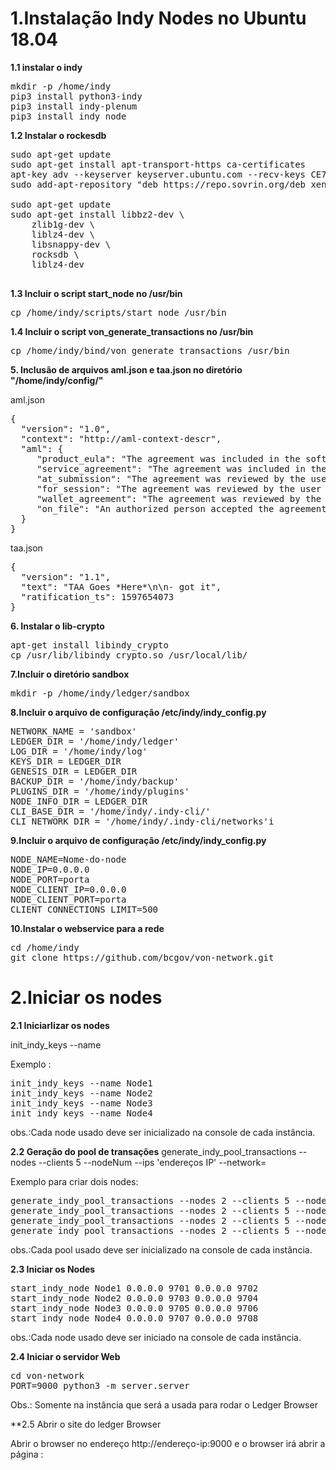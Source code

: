 # 1.Instalação Indy Nodes no Ubuntu 18.04

**1.1 instalar o indy**
<pre>
mkdir -p /home/indy
pip3 install python3-indy
pip3 install indy-plenum
pip3 install indy_node
</pre>

**1.2 Instalar o rockesdb**
<pre>
sudo apt-get update
sudo apt-get install apt-transport-https ca-certificates
apt-key adv --keyserver keyserver.ubuntu.com --recv-keys CE7709D068DB5E88
sudo add-apt-repository "deb https://repo.sovrin.org/deb xenial master"

sudo apt-get update
sudo apt-get install libbz2-dev \
    zlib1g-dev \
    liblz4-dev \
    libsnappy-dev \
    rocksdb \
    liblz4-dev

</pre>

**1.3 Incluir o script start_node no /usr/bin**
<pre>
cp /home/indy/scripts/start_node /usr/bin
</pre>

**1.4 Incluir o script von_generate_transactions  no /usr/bin**
<pre>
cp /home/indy/bind/von_generate_transactions /usr/bin
</pre>

**5. Inclusão de arquivos aml.json e taa.json no diretório "/home/indy/config/"**

aml.json
<pre>
{
  "version": "1.0",
  "context": "http://aml-context-descr",
  "aml": {
     "product_eula": "The agreement was included in the software product’s terms and conditions as part of a license to the end user.",
     "service_agreement": "The agreement was included in the terms and conditions the user accepted as part of contracting a service.",
     "at_submission": "The agreement was reviewed by the user and accepted at the time of submission of this transaction.",
     "for_session": "The agreement was reviewed by the user and accepted at some point in the user’s session prior to submission.",
     "wallet_agreement": "The agreement was reviewed by the user and this affirmation was persisted in the user’s wallet for use during submission.",
     "on_file": "An authorized person accepted the agreement, and such acceptance is on file with the user’s organization."
  }
}
</pre>

taa.json
<pre>
{
  "version": "1.1",
  "text": "TAA Goes *Here*\n\n- got it",
  "ratification_ts": 1597654073
}
</pre>

**6. Instalar o lib-crypto**
<pre>
apt-get install libindy_crypto
cp /usr/lib/libindy_crypto.so /usr/local/lib/
</pre>

**7.Incluir o diretório sandbox**
<pre>
mkdir -p /home/indy/ledger/sandbox
</pre>

**8.Incluir o arquivo de configuração /etc/indy/indy_config.py**

<pre>
NETWORK_NAME = 'sandbox'
LEDGER_DIR = '/home/indy/ledger'
LOG_DIR = '/home/indy/log'
KEYS_DIR = LEDGER_DIR
GENESIS_DIR = LEDGER_DIR
BACKUP_DIR = '/home/indy/backup'
PLUGINS_DIR = '/home/indy/plugins'
NODE_INFO_DIR = LEDGER_DIR
CLI_BASE_DIR = '/home/indy/.indy-cli/'
CLI_NETWORK_DIR = '/home/indy/.indy-cli/networks'i
</pre>

**9.Incluir o arquivo de configuração /etc/indy/indy_config.py**

<pre>
NODE_NAME=Nome-do-node
NODE_IP=0.0.0.0
NODE_PORT=porta
NODE_CLIENT_IP=0.0.0.0
NODE_CLIENT_PORT=porta
CLIENT_CONNECTIONS_LIMIT=500
</pre>

**10.Instalar o webservice para a rede**
<pre>
cd /home/indy
git clone https://github.com/bcgov/von-network.git
</pre>

# 2.Iniciar os nodes

**2.1 Iniciarlizar os nodes**

init_indy_keys --name <Nome do Node>

Exemplo :
<pre>
init_indy_keys --name Node1
init_indy_keys --name Node2
init_indy_keys --name Node3
init_indy_keys --name Node4
</pre>
obs.:Cada node usado deve ser inicializado na console de cada instância.


**2.2 Geração do pool de transações**
generate_indy_pool_transactions --nodes <quantidade-de-nodes> --clients 5 --nodeNum <numero do node> --ips 'endereços IP' --network=<nome-da-rede>

Exemplo para criar dois nodes: 
<pre>
generate_indy_pool_transactions --nodes 2 --clients 5 --nodeNum 1 --ips '192.168.2.2,192.168.2.3,192.168.2.4.192.168.2.3' --network=sandbox
generate_indy_pool_transactions --nodes 2 --clients 5 --nodeNum 2 --ips '192.168.2.2,192.168.2.3,192.168.2.4.192.168.2.3' --network=sandbox
generate_indy_pool_transactions --nodes 2 --clients 5 --nodeNum 3 --ips '192.168.2.2,192.168.2.3,192.168.2.4.192.168.2.3' --network=sandbox
generate_indy_pool_transactions --nodes 2 --clients 5 --nodeNum 4 --ips '192.168.2.2,192.168.2.3,192.168.2.4.192.168.2.3' --network=sandbox
</pre>

obs.:Cada pool usado deve ser inicializado na console de cada instância.

**2.3 Iniciar os Nodes**
<pre>
start_indy_node Node1 0.0.0.0 9701 0.0.0.0 9702
start_indy_node Node2 0.0.0.0 9703 0.0.0.0 9704
start_indy_node Node3 0.0.0.0 9705 0.0.0.0 9706
start_indy_node Node4 0.0.0.0 9707 0.0.0.0 9708
</pre>

obs.:Cada node usado deve ser iniciado na console de cada instância.


**2.4 Iniciar o servidor Web**

<pre>
cd von-network
PORT=9000 python3 -m server.server
</pre>
Obs.: Somente na instância que será a usada para rodar o Ledger Browser

**2.5 Abrir o site do ledger Browser

Abrir o browser no endereço http://endereço-ip:9000 e o browser irá abrir a página :


